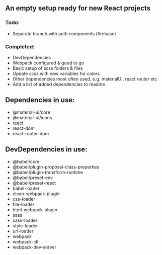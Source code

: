 ## An empty setup ready for new React projects


### Todo: 

- Separate branch with auth components (firebase)

### Completed: 

- DevDependencies
- Webpack configured & good to go
- Basic setup of scss folders & files
- Update scss with new variables for colors
- Other dependencies most often used, e.g. materialUI, react router etc
- Add a list of added dependencies to readme 


## Dependencies in use: 

- @material-ui/core
- @material-ui/icons
- react
- react-dom
- react-router-dom

## DevDependencies in use: 

- @babel/core
- @babel/plugin-proposal-class-properties
- @babel/plugin-transform-runtime
- @babel/preset-env
- @babel/preset-react
- babel-loader
- clean-webpack-plugin
- css-loader
- file-loader
- html-webpack-plugin
- sass
- sass-loader
- style-loader
- url-loader
- webpack
- webpack-cli
- webpack-dev-server